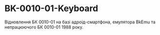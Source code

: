 # BK-0010-01-Keyboard
Відновлення БК 0010-01 на базі адроід-смартфона, емулятора BkEmu та непрацюючого БК 0010-01 1988 року.
